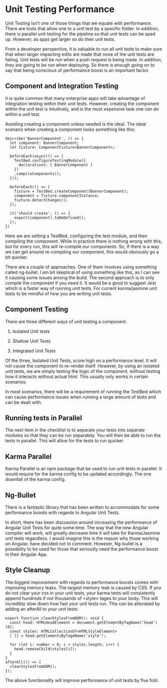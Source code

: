  Unit Testing Performance 
=========================

Unit Testing isn't one of those things that we equate with performance.
There are tools that allow one to a unit test by a specific folder. In
addition, there is parallel unit testing for the pipeline so that unit
tests can be sped up. However, as apps get larger so do their unit
tests.

From a developer perspective, it is valuable to run all unit tests to
make sure that when larger impacting edits are made that none of the
unit tests are failing. Unit tests will be run when a push request is
being made. In addition, they are going to be run when deploying. So
there is enough going on to say that being conscious of performance
boost is an important factor.

 Component and Integration Testing 
----------------------------------

It is quite common that many enterprise apps will take advantage of
integration testing within their unit tests. However, creating the
component within the unit test is intuitively, and is the most expensive
task one can do within a unit test.

Avoiding creating a component unless needed is the ideal. The ideal
scenario when creating a component looks something like this:

    describe('BannerComponent', () => {
      let component: BannerComponent;
      let fixture: ComponentFixture<BannerComponent>;

      beforeEach(async(() => {
        TestBed.configureTestingModule({
          declarations: [ BannerComponent ]
        })
        .compileComponents();
      }));

      beforeEach(() => {
        fixture = TestBed.createComponent(BannerComponent);
        component = fixture.componentInstance;
        fixture.detectChanges();
      });

      it('should create', () => {
        expect(component).toBeDefined();
      });
    })

Here we are setting a TestBed, configuring the test module, and then
compiling the component. While in practice there is nothing wrong with
this, but for every run, this will re-compile our components. So, if
there is a way we can get around re-compiling our component, this would
obviously go a bit quicker.

There are a couple of approaches. One of them involves using something
called ng-bullet. I am bit skeptical of using something like this, as I
can see it causing some issues among the build. The second approach is
to only compile the component if you need it. It would be a good to
suggest Jest which is a faster way of running unit tests. For current
karma/jasmine unit tests to be mindful of how you are writing unit
tests.

 Component Testing 
------------------

There are three different ways of unit testing a component:

1.  Isolated Unit tests

2.  Shallow Unit Tests

3.  Integrated Unit Tests

Of the three, Isolated Unit Tests, score high on a performance level. It
will not cause the component to re-render itself. However, by using an
isolated unit tests, we are simply testing the logic of the component,
without testing how it interacts without actual html. This usually only
works in certain scenarios.

In most scenarios, there will be a requirement of running the TestBed
which can cause performance issues when running a large amount of tests
and can be dealt with.

 Running tests in Parallel 
--------------------------

The next item in the checklist is to separate your tests into separate
modules so that they can be run separately. You will then be able to run
the tests in parallel. This will allow for the tests to run quicker.

 Karma Parallel 
---------------

Karma Parallel is an npm package that be used to run unit tests in
parallel. It would require for the karma config to be updated
accordingly. The one downfall of the karma config.

 Ng-Bullet 
----------

There is a fantastic library that has been written to accommodate for
some performance boosts with regards to Angular Unit Tests.

In short, there has been discussion around increasing the performance of
Angular Unit Tests for quite some time. The way that the new Angular
compiler will work, will greatly decrease time it will take for
Karma/Jasmine unit tests regardless. I would imagine this is the reason
why those working on Angular, have decided not to comment. However,
Ng-bullet is a possibility to be used for those that seriously need the
performance boost in their Angular App.

 Style Cleanup 
--------------

The biggest improvement with regards to performance boosts comes with
improving memory leaks. The largest memory leak is caused by CSS. If you
do not clear your css in your unit tests, your karma tests will
consistently append hundreds if not thousands of \<style\> tages to your
body. This will incredibly slow down how fast your unit tests run. This
can be alleviated by adding an afterAll to your unit tests:

    export function cleanStylesFromDOM(): void {
      const head: HTMLHeadElement = document.getElementByTagName('head')[0];
      const styles: HTMLCollectionOf<HTMLStyleElement>
      | [] = head.getElementsByTageName('style');

      for (let i: number = 0; i < styles.length; i++) {
        head.removeChild(styles[i]);
      }
    }
    afterAll(() => {
      clearStylesFromDOM();
    });

The above functionality will improve performance of unit tests by five
fold.
